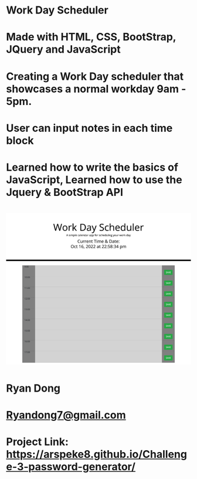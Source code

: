 # Work Day Scheduler

# Made with HTML, CSS, BootStrap, JQuery and JavaScript

# Creating a Work Day scheduler that showcases a normal workday 9am - 5pm.

# User can input notes in each time block

# Learned how to write the basics of JavaScript, Learned how to use the Jquery & BootStrap API

# ![Portfolio Ryan Dong.](./assets/_Users_ryandong_Desktop_Coding-Bootcamp_Challenges_Challenge-5-9.19.22_challenge-5-work-day-scheduler_assets_index.html.png)

# Ryan Dong

# Ryandong7@gmail.com

# Project Link: https://arspeke8.github.io/Challenge-3-password-generator/
